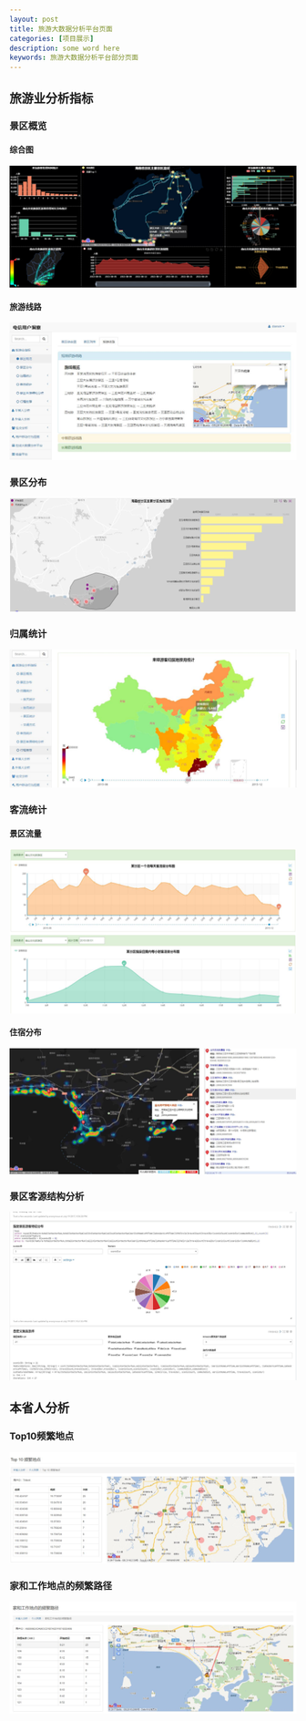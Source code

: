```yaml
---
layout: post
title: 旅游大数据分析平台页面
categories: [项目展示]
description: some word here
keywords: 旅游大数据分析平台部分页面
---
```


## 旅游业分析指标
### 景区概览
#### 综合图
![](/images/web/w17.png) </br>
#### 旅游线路
![](/images/web/w18.jpg)</br>
### 景区分布
![](/images/web/w19.jpg)</br>

### 归属统计
![](/images/web/w20.jpg)</br>

### 客流统计
#### 景区流量
![](/images/web/w21.jpg)</br>

#### 住宿分布
![](/images/web/w22.jpg)</br>

### 景区客源结构分析
![](/images/web/w23.jpg)</br>

## 本省人分析

### Top10频繁地点
![](/images/web/w24.jpg)</br>
### 家和工作地点的频繁路径
![](/images/web/w25.jpg)</br>